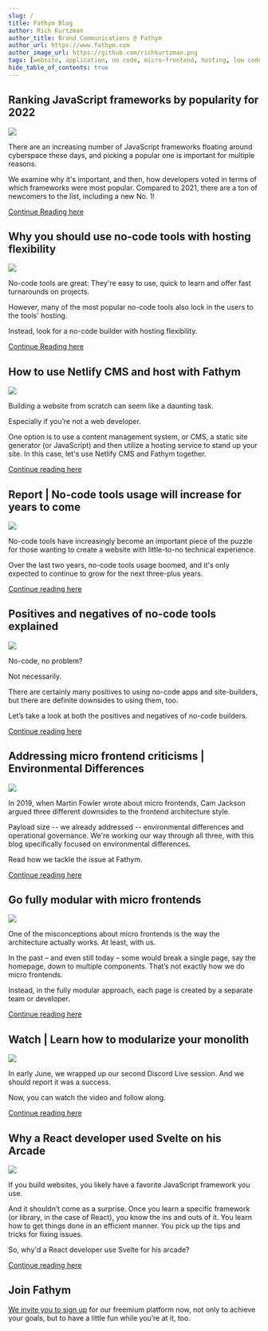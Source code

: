 ```yaml
---
slug: /
title: Fathym Blog
author: Rich Kurtzman
author_title: Brand Communications @ Fathym
author_url: https://www.fathym.com
author_image_url: https://github.com/richkurtzman.png
tags: [website, application, no code, micro-frontend, hosting, low code]
hide_table_of_contents: true
---
```


## Ranking JavaScript frameworks by popularity for 2022

![](https://www.fathym.com/img/compandcoffee.png)

There are an increasing number of JavaScript frameworks floating around cyberspace these days, and picking a popular one is important for multiple reasons. 

We examine why it's important, and then, how developers voted in terms of which frameworks were most popular. Compared to 2021, there are a ton of newcomers to the list, including a new No. 1!

[Continue Reading here](https://www.fathym.com/blog/articles/2022/july/2022-07-13-ranking-javascript-frameworks-by-popularity-2022)
## Why you should use no-code tools with hosting flexibility

![](https://www.fathym.com/img/nocodepencil.png)

No-code tools are great: They're easy to use, quick to learn and offer fast turnarounds on projects. 

However, many of the most popular no-code tools also lock in the users to the tools' hosting. 

Instead, look for a no-code builder with hosting flexibility. 

[Continue Reading here](https://www.fathym.com/blog/articles/2022/july/2022-07-11-use-no-code-tools-with-hosting-flexibility)

## How to use Netlify CMS and host with Fathym

![](https://www.fathym.com/img/netlifycmsfathym.png)

Building a website from scratch can seem like a daunting task.  

Especially if you’re not a web developer.  

One option is to use a content management system, or CMS, a static site generator (or JavaScript) and then utilize a hosting service to stand up your site. In this case, let's use Netlify CMS and Fathym together.

[Continue reading here](https://www.fathym.com/blog/articles/2022/july/2022-07-07-use-netlify-cms-host-with-fathym)

## Report | No-code tools usage will increase for years to come

![](https://www.fathym.com/img/nocode3.png)

No-code tools have increasingly become an important piece of the puzzle for those wanting to create a website with little-to-no technical experience. 

Over the last two years, no-code tools usage boomed, and it's only expected to continue to grow for the next three-plus years.

[Continue reading here](https://www.fathym.com/blog/articles/2022/july/2022-07-05-no-code-tools-usage-will-increase)

## Positives and negatives of no-code tools explained

![](https://www.fathym.com/img/nocodenice.png)

No-code, no problem?  

Not necessarily.  

There are certainly many positives to using no-code apps and site-builders, but there are definite downsides to using them, too.  

Let’s take a look at both the positives and negatives of no-code builders.

[Continue reading here](https://www.fathym.com/blog/articles/2022/june/2022-06-28-positives-and-negatives-of-no-code-tools)

## Addressing micro frontend criticisms | Environmental Differences

![](https://www.fathym.com/img/devshelpingdevs2.png) 

In 2019, when Martin Fowler wrote about micro frontends, Cam Jackson argued three different downsides to the frontend architecture style. 

Payload size -- we already addressed -- environmental differences and operational governance. We're working our way through all three, with this blog specifically focused on environmental differences. 

Read how we tackle the issue at Fathym.

[Continue reading here](https://www.fathym.com/blog/articles/2022/june/2022-06-09-micro-frontend-criticisms-environmental-differences)

## Go fully modular with micro frontends

![](https://www.fathym.com/img/newmfe2.png) 

One of the misconceptions about micro frontends is the way the architecture actually works. At least, with us.  

In the past – and even still today – some would break a single page, say the homepage, down to multiple components. That’s not exactly how we do micro frontends.  

Instead, in the fully modular approach, each page is created by a separate team or developer. 

[Continue reading here](https://www.fathym.com/blog/articles/2022/june/2022-06-06-go-fully-modular-frontend)

## Watch | Learn how to modularize your monolith

![](https://www.fathym.com/img/socialuimonolith.png)


In early June, we wrapped up our second Discord Live session. And we should report it was a success.  

Now, you can watch the video and follow along.

[Continue reading here](https://www.fathym.com/blog/articles/2022/june/2022-06-03-watch-modularize-your-monolith)

## Why a React developer used Svelte on his Arcade

![](https://www.fathym.com/img/arcadeinterior.png)

If you build websites, you likely have a favorite JavaScript framework you use.  

And it shouldn’t come as a surprise. Once you learn a specific framework (or library, in the case of React), you know the ins and outs of it. You learn how to get things done in an efficient manner. You pick up the tips and tricks for fixing issues.  

So, why'd a React developer use Svelte for his arcade? 

[Continue reading here](https://www.fathym.com/blog/articles/2022/may/2022-05-19-why-react-developer-used-svelte)

## Join Fathym 

[We invite you to sign up](https://www.fathym.com/dashboard) for our freemium platform now, not only to achieve your goals, but to have a little fun while you’re at it, too. 
